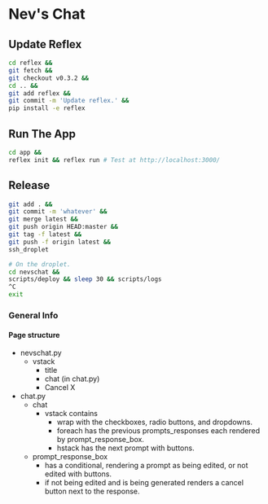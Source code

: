 # Nev's Chat

## Update Reflex

```bash
cd reflex &&
git fetch &&
git checkout v0.3.2 &&
cd .. &&
git add reflex &&
git commit -m 'Update reflex.' &&
pip install -e reflex
```

## Run The App

```bash
cd app &&
reflex init && reflex run # Test at http://localhost:3000/
```

## Release

```bash
git add . &&
git commit -m 'whatever' &&
git merge latest &&
git push origin HEAD:master &&
git tag -f latest &&
git push -f origin latest &&
ssh_droplet

# On the droplet.
cd nevschat &&
scripts/deploy && sleep 30 && scripts/logs
^C
exit
```

### General Info

#### Page structure

* nevschat.py
  * vstack
    * title
    * chat (in chat.py)
    * Cancel X
* chat.py
  * chat
    * vstack contains
      * wrap with the checkboxes, radio buttons, and dropdowns.
      * foreach has the previous prompts_responses each rendered by prompt_response_box.
      * hstack has the next prompt with buttons.
  * prompt_response_box
    * has a conditional, rendering a prompt as being edited, or not edited with buttons.
    * if not being edited and is being generated renders a cancel button next to the response.
